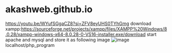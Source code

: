 # akashweb.github.io
https://youtu.be/WYufSGgaCZ8?si=ZFV8eyUHS0TYhGmg
download xampp:https://sourceforge.net/projects/xampp/files/XAMPP%20Windows/8.0.28/xampp-windows-x64-8.0.28-0-VS16-installer.exe/download
start apache and mysql and store it as following image
![image](https://github.com/AKT179/akashweb.github.io/assets/144126938/148b0ae8-77a2-4eaf-bc55-61fb52d05c22)
localhost/php_program
